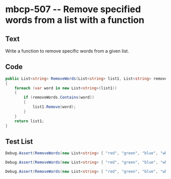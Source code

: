 # mbcp-507 -- Remove specified words from a list with a function

## Text

Write a function to remove specific words from a given list.

## Code

```csharp
public List<string> RemoveWords(List<string> list1, List<string> removeWords)
{
    foreach (var word in new List<string>(list1))
    {
        if (removeWords.Contains(word))
        {
            list1.Remove(word);
        }
    }
    return list1;
}
```

## Test List

```csharp
Debug.Assert(RemoveWords(new List<string> { "red", "green", "blue", "white", "black", "orange" }, new List<string> { "white", "orange" }).SequenceEqual(new List<string> { "red", "green", "blue", "black" }));
```

```csharp
Debug.Assert(RemoveWords(new List<string> { "red", "green", "blue", "white", "black", "orange" }, new List<string> { "black", "orange" }).SequenceEqual(new List<string> { "red", "green", "blue", "white" }));
```

```csharp
Debug.Assert(RemoveWords(new List<string> { "red", "green", "blue", "white", "black", "orange" }, new List<string> { "blue", "white" }).SequenceEqual(new List<string> { "red", "green", "black", "orange" }));
```
